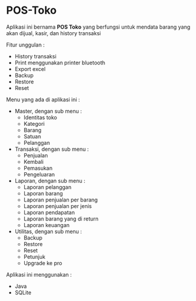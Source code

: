 # POS-Toko
Aplikasi ini bernama **POS Toko** yang berfungsi untuk mendata barang yang akan dijual, kasir, dan history transaksi

Fitur unggulan :
- History transaksi
- Print menggunakan printer bluetooth
- Export excel
- Backup
- Restore
- Reset

Menu yang ada di aplikasi ini :
- Master, dengan sub menu :
  - Identitas toko
  - Kategori
  - Barang
  - Satuan
  - Pelanggan
- Transaksi, dengan sub menu :
  - Penjualan
  - Kembali
  - Pemasukan
  - Pengeluaran
- Laporan, dengan sub menu :
  - Laporan pelanggan
  - Laporan barang
  - Laporan penjualan per barang
  - Laporan penjualan per jenis
  - Laporan pendapatan
  - Laporan barang yang di return
  - Laporan keuangan
- Utilitas, dengan sub menu :
  - Backup
  - Restore
  - Reset
  - Petunjuk
  - Upgrade ke pro

Aplikasi ini menggunakan :
- Java
- SQLite
